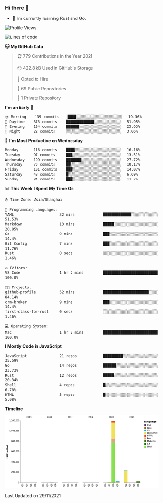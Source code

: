 ### Hi there 👋

- 🌱 I’m currently learning Rust and Go.

<!--START_SECTION:waka-->
![Profile Views](http://img.shields.io/badge/Profile%20Views-45-blue)

![Lines of code](https://img.shields.io/badge/From%20Hello%20World%20I%27ve%20Written-1.5%20million%20lines%20of%20code-blue)

**🐱 My GitHub Data** 

> 🏆 779 Contributions in the Year 2021
 > 
> 📦 422.8 kB Used in GitHub's Storage 
 > 
> 💼 Opted to Hire
 > 
> 📜 69 Public Repositories 
 > 
> 🔑 1 Private Repository 
 > 
**I'm an Early 🐤** 

```text
🌞 Morning    139 commits    ████░░░░░░░░░░░░░░░░░░░░░   19.36% 
🌆 Daytime    373 commits    █████████████░░░░░░░░░░░░   51.95% 
🌃 Evening    184 commits    ██████░░░░░░░░░░░░░░░░░░░   25.63% 
🌙 Night      22 commits     ░░░░░░░░░░░░░░░░░░░░░░░░░   3.06%

```
📅 **I'm Most Productive on Wednesday** 

```text
Monday       116 commits    ████░░░░░░░░░░░░░░░░░░░░░   16.16% 
Tuesday      97 commits     ███░░░░░░░░░░░░░░░░░░░░░░   13.51% 
Wednesday    199 commits    ███████░░░░░░░░░░░░░░░░░░   27.72% 
Thursday     73 commits     ██░░░░░░░░░░░░░░░░░░░░░░░   10.17% 
Friday       101 commits    ███░░░░░░░░░░░░░░░░░░░░░░   14.07% 
Saturday     48 commits     █░░░░░░░░░░░░░░░░░░░░░░░░   6.69% 
Sunday       84 commits     ███░░░░░░░░░░░░░░░░░░░░░░   11.7%

```


📊 **This Week I Spent My Time On** 

```text
⌚︎ Time Zone: Asia/Shanghai

💬 Programming Languages: 
YAML                     32 mins             █████████████░░░░░░░░░░░░   51.53% 
Markdown                 13 mins             █████░░░░░░░░░░░░░░░░░░░░   20.85% 
Go                       9 mins              ███░░░░░░░░░░░░░░░░░░░░░░   14.4% 
Git Config               7 mins              ███░░░░░░░░░░░░░░░░░░░░░░   11.76% 
Rust                     0 secs              ░░░░░░░░░░░░░░░░░░░░░░░░░   1.46%

🔥 Editors: 
VS Code                  1 hr 2 mins         █████████████████████████   100.0%

🐱‍💻 Projects: 
github-profile           52 mins             █████████████████████░░░░   84.14% 
crm-broker               9 mins              ███░░░░░░░░░░░░░░░░░░░░░░   14.4% 
first-class-for-rust     0 secs              ░░░░░░░░░░░░░░░░░░░░░░░░░   1.46%

💻 Operating System: 
Mac                      1 hr 2 mins         █████████████████████████   100.0%

```

**I Mostly Code in JavaScript** 

```text
JavaScript               21 repos            █████████░░░░░░░░░░░░░░░░   35.59% 
Go                       14 repos            ██████░░░░░░░░░░░░░░░░░░░   23.73% 
Rust                     12 repos            █████░░░░░░░░░░░░░░░░░░░░   20.34% 
Shell                    4 repos             █░░░░░░░░░░░░░░░░░░░░░░░░   6.78% 
HTML                     3 repos             █░░░░░░░░░░░░░░░░░░░░░░░░   5.08%

```


**Timeline**

![Chart not found](https://raw.githubusercontent.com/elton/elton/main/charts/bar_graph.png) 


 Last Updated on 29/11/2021
<!--END_SECTION:waka-->

<!--
**elton/elton** is a ✨ _special_ ✨ repository because its `README.md` (this file) appears on your GitHub profile.

Here are some ideas to get you started:

- 🔭 I’m currently working on ...
- 🌱 I’m currently learning ...
- 👯 I’m looking to collaborate on ...
- 🤔 I’m looking for help with ...
- 💬 Ask me about ...
- 📫 How to reach me: ...
- 😄 Pronouns: ...
- ⚡ Fun fact: ...
-->
